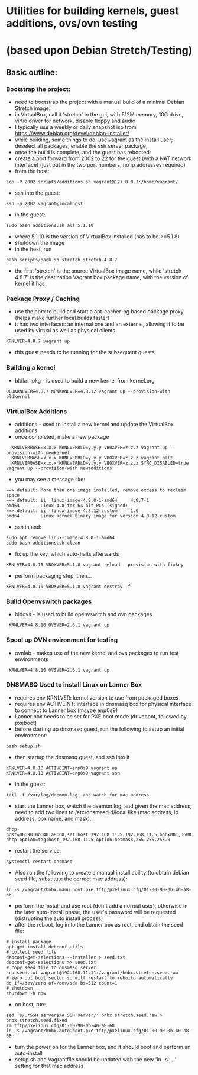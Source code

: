 # Utilities for building kernels, guest additions, ovs/ovn testing
# (based upon Debian Stretch/Testing)

## Basic outline:

### Bootstrap the project:
* need to bootstrap the project with a manual build of a minimal Debian Stretch image:
 * in VirtualBox, call it 'stretch' in the gui, with 512M memory, 10G drive, virtio driver for network, disable floppy and audio
 * I typically use a weekly or daily snapshot iso from https://www.debian.org/devel/debian-installer/
 * while building, some things to do:  use vagrant as the install user; deselect all packages, enable the ssh server package, 
* once the build is complete, and the guest has rebooted:
 * create a port forward from 2002 to 22 for the guest (with a NAT network interface) (just put in the two port numbers, no ip addresses required)
 * from the host: 
```
scp -P 2002 scripts/additions.sh vagrant@127.0.0.1:/home/vagrant/
```
 * ssh into the guest: 
```
ssh -p 2002 vagrant@localhost
```
 * in the guest: 
```
sudo bash additions.sh all 5.1.10
```
 * where 5.1.10 is the version of VirtualBox installed (has to be >=5.1.8)
 * shutdown the image
* in the host, run 
```
bash scripts/pack.sh stretch stretch-4.8.7
```
  * the first 'stretch' is the source VirtualBox image name, while 'stretch-4.8.7' is the destination Vagrant box package name, with the version of kernel it has

### Package Proxy / Caching
* use the pprx to build and start a apt-cacher-ng based package proxy (helps make further local builds faster)
* it has two interfaces:  an internal one and an external, allowing it to be used by virtual as well as physical clients
```
KRNLVER-4.8.7 vagrant up
```
* this guest needs to be running for the subsequent guests

### Building a kernel
* bldkrnlpkg - is used to build a new kernel from kernel.org
```
OLDKRNLVER=4.8.7 NEWKRNLVER=4.8.12 vagrant up --provision-with bldkernel
```

### VirtualBox Additions
* additions - used to install a new kernel and update the VirtualBox additions
* once completed, make a new package
```
  KRNLVERBASE=x.x.x KRNLVERBLD=y.y.y VBOXVER=z.z.z vagrant up --provision-with newkernel
  KRNLVERBASE=x.x.x KRNLVERBLD=y.y.y VBOXVER=z.z.z vagrant halt
  KRNLVERBASE=x.x.x KRNLVERBLD=y.y.y VBOXVER=z.z.z SYNC_DISABLED=true vagrant up --provision-with newadditions
```
* you may see a message like:
```
==> default: More than one image installed, remove excess to reclaim space
==> default: ii  linux-image-4.8.0-1-amd64     4.8.7-1                     amd64        Linux 4.8 for 64-bit PCs (signed)
==> default: ii  linux-image-4.8.12-custom     1.0                         amd64        Linux kernel binary image for version 4.8.12-custom
```
* ssh in and:
```
sudo apt remove linux-image-4.8.0-1-amd64
sudo bash additions.sh clean
```
* fix up the key, which auto-halts afterwards
```
KRNLVER=4.8.10 VBOXVER=5.1.8 vagrant reload --provision-with fixkey
```
* perform packaging step, then...
```
KRNLVER=4.8.10 VBOXVER=5.1.8 vagrant destroy -f
```

### Build Openvswitch packages
* bldovs - is used to build openvswitch and ovn packages
```
 KRNLVER=4.8.10 OVSVER=2.6.1 vagrant up
```

### Spool up OVN environment for testing
* ovnlab - makes use of the new kernel and ovs packages to run test environments
```
 KRNLVER=4.8.10 OVSVER=2.6.1 vagrant up
```
### DNSMASQ Used to install Linux on Lanner Box
* requires env KRNLVER: kernel version to use from packaged boxes
* requires env ACTIVEINT: interface in dnsmasq box for physical interface to connect to Lanner box (maybe enp0s9)
* Lanner box needs to be set for PXE boot mode (driveboot, followed by pxeboot)
* before starting up dnsmasq guest, run the following to setup an initial environment:
```
bash setup.sh
```
* then startup the dnsmasq guest, and ssh into it
```
KRNLVER=4.8.10 ACTIVEINT=enp0s9 vagrant up
KRNLVER=4.8.10 ACTIVEINT=enp0s9 vagrant ssh
```
* in the guest:
```
tail -f /var/log/daemon.log' and watch for mac address
```
* start the Lanner box, watch the daemon.log, and given the mac address, need to add two lines to /etc/dnsmasq.d/local like (mac address, ip address, box name, and mask):
```
dhcp-host=00:90:0b:40:a8:68,set:host_192.168.11.5,192.168.11.5,bnbx001,3600
dhcp-option=tag:host_192.168.11.5,option:netmask,255.255.255.0
```
* restart the service:
```
systemctl restart dnsmasq
```
* Also run the following to create a manual install ability (to obtain debian seed file, substitute the correct mac address):
```
ln -s /vagrant/bnbx.manu.boot.pxe tftp/pxelinux.cfg/01-00-90-0b-40-a8-68
```
* perform the install and use root (don't add a normal user), 
   otherwise in the later auto-install phase, 
     the user's password will be requested (distrupting the auto install process)
* after the reboot, log in to the Lanner box as root, and obtain the seed file:
```
# install package
apt-get install debconf-utils
# collect seed file
debconf-get-selections --installer > seed.txt
debconf-get-selections >> seed.txt
# copy seed file to dnsmasq server
scp seed.txt vagrant@192.168.11.11:/vagrant/bnbx.stretch.seed.raw
# zero out boot sector so will restart to rebuild automatically
dd if=/dev/zero of=/dev/sda bs=512 count=1
# shutdown
shutdown -h now
```
* on host, run:
```
sed 's/.*SSH server$/# SSH server/' bnbx.stretch.seed.raw > bnbx.stretch.seed.fixed
rm tftp/pxelinux.cfg/01-00-90-0b-40-a8-68
ln -s /vagrant/bnbx.auto.boot.pxe tftp/pxelinux.cfg/01-00-90-0b-40-a8-68
```
* turn the power on for the Lanner box, and it should boot and perform an auto-install
* setup.sh and Vagrantfile should be updated with the new 'ln -s ....' setting for that mac address
